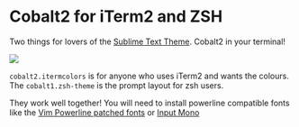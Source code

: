 # Cobalt2 for iTerm2 and ZSH

Two things for lovers of the [Sublime Text Theme](https://github.com/wesbos/cobalt2). Cobalt2 in your terminal!

![](http://wes.io/Ub3k/content)

`cobalt2.itermcolors` is for anyone who uses iTerm2 and wants the colours. The `cobalt1.zsh-theme` is the prompt layout for zsh users. 

They work well together! You will need to install powerline compatible fonts like the [Vim Powerline patched fonts](https://github.com/Lokaltog/powerline-fonts) or [Input Mono](http://input.fontbureau.com/)

